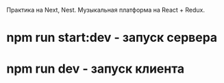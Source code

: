 Практика на Next, Nest. Музыкальная платформа на React + Redux.

# npm run start:dev - запуск сервера
# npm run dev - запуск клиента
